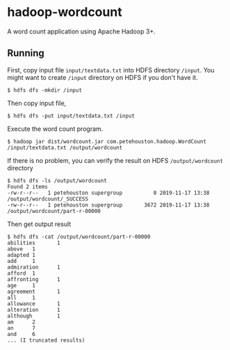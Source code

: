 # hadoop-wordcount

A word count application using Apache Hadoop 3+.

## Running 

First, copy input file `input/textdata.txt` into HDFS directory `/input`. You might want to create `/input` directory on HDFS if you don't have it.

```
$ hdfs dfs -mkdir /input
```

Then copy input file,

```
$ hdfs dfs -put input/textdata.txt /input
```

Execute the word count program.

```
$ hadoop jar dist/wordcount.jar com.petehouston.hadoop.WordCount /input/textdata.txt /output/wordcount
```

If there is no problem, you can verify the result on HDFS `/output/wordcount` directory

```
$ hdfs dfs -ls /output/wordcount
Found 2 items
-rw-r--r--   1 petehouston supergroup          0 2019-11-17 13:38 /output/wordcount/_SUCCESS
-rw-r--r--   1 petehouston supergroup       3672 2019-11-17 13:38 /output/wordcount/part-r-00000
```

Then get output result

```
$ hdfs dfs -cat /output/wordcount/part-r-00000
abilities       1
above   1
adapted 1
add     1
admiration      1
afford  1
affronting      1
age     1
agreement       1
all     1
allowance       1
alteration      1
although        1
am      2
an      7
and     6
... (I truncated results)
```